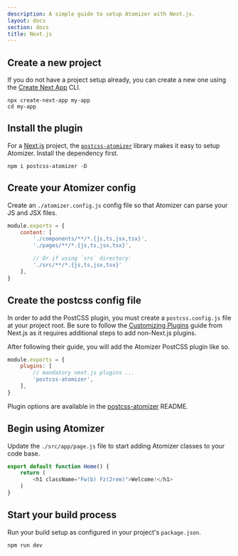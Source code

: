 ```yaml
---
description: A simple guide to setup Atomizer with Next.js.
layout: docs
section: docs
title: Next.js
---
```


## Create a new project

If you do not have a project setup already, you can create a new one using the [Create Next App](https://nextjs.org/docs/api-reference/create-next-app) CLI.

```shell
npx create-next-app my-app
cd my-app
```

## Install the plugin

For a [Next.js](https://nextjs.org/) project, the [`postcss-atomizer`](https://github.com/acss-io/atomizer/tree/main/packages/postcss-atomizer) library makes it easy to setup Atomizer. Install the dependency first.

```shell
npm i postcss-atomizer -D
```

## Create your Atomizer config

Create an `./atomizer.config.js` config file so that Atomizer can parse your JS and JSX files.

```js
module.exports = {
    content: [
        './components/**/*.{js,ts,jsx,tsx}',
        './pages/**/*.{js,ts,jsx,tsx}',

        // Or if using `src` directory:
        './src/**/*.{js,ts,jsx,tsx}'
    ],
}
```

## Create the postcss config file

In order to add the PostCSS plugin, you must create a `postcss.config.js` file at your project root. Be sure to follow the [Customizing Plugins](https://nextjs.org/docs/advanced-features/customizing-postcss-config#customizing-plugins) guide from Next.js as it requires additional steps to add non-Next.js plugins.

After following their guide, you will add the Atomizer PostCSS plugin like so.

```js
module.exports = {
    plugins: [
        // mandatory next.js plugins ...
        'postcss-atomizer',
    ],
}
```

<p class="noteBox info">Plugin options are available in the <a href="https://github.com/acss-io/atomizer/tree/main/packages/postcss-atomizer">postcss-atomizer</a> README.</p>

## Begin using Atomizer

Update the `./src/app/page.js` file to start adding Atomizer classes to your code base.

```js
export default function Home() {
    return (
        <h1 className="Fw(b) Fz(2rem)">Welcome!</h1>
    )
}
```

## Start your build process

Run your build setup as configured in your project's `package.json`.

```shell
npm run dev
```
